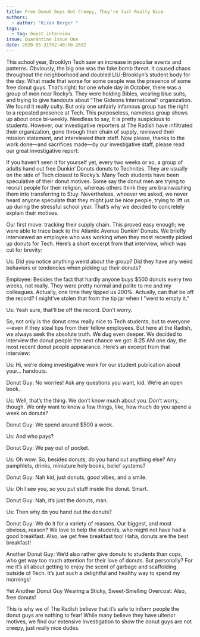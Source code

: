 ```yaml
---
title: Free Donut Guys Not Creepy, They're Just Really Nice
authors:
  - author: "Kiran Berger "
tags:
  - tag: Guest interview
issue: Quarantine Issue One
date: 2020-05-31T02:40:50.269Z
---
```

This school year, Brooklyn Tech saw an increase in peculiar events and patterns. Obviously, the big one was the fake bomb threat. It caused chaos throughout the neighborhood and doubled LIU-Brooklyn’s student body for the day. What made that worse for some people was the presence of some free donut guys. That’s right: for one whole day in October, there was a group of men near Rocky’s. They were holding Bibles, wearing blue suits, and trying to give handouts about "The Gideons International" organization. We found it really culty. But only one unfairly infamous group has the right to a repeated presence at Tech. This purposeless, nameless group shows up about once bi-weekly. Needless to say, it is pretty suspicious to students. However, our investigative reporters at The Radish have infiltrated their organization, gone through their chain of supply, reviewed their mission statement, and interviewed their staff. Now please, thanks to the work done—and sacrifices made—by our investigative staff, please read our great investigative report: 

If you haven’t seen it for yourself yet, every two weeks or so, a group of adults hand out free Dunkin’ Donuts donuts to Technites. They are usually on the side of Tech closest to Rocky’s. Many Tech students have been speculative of their donut motives. Some say the donut men are trying to recruit people for their religion, whereas others think they are brainwashing them into transferring to Stuy. Nevertheless, whoever we asked, we never heard anyone speculate that they might just be nice people, trying to lift us up during the stressful school year. That’s why we decided to concretely explain their motives. 

Our first move: tracking their supply chain. This proved easy enough; we were able to trace back to the Atlantic Avenue Dunkin’ Donuts. We briefly interviewed an employee who was working when they most recently picked up donuts for Tech. Here’s a short excerpt from that interview, which was cut for brevity: 

Us: Did you notice anything weird about the group? Did they have any weird behaviors or tendencies when picking up their donuts?

Employee: Besides the fact that hardly anyone buys $500 donuts every two weeks, not really. They were pretty normal and polite to me and my colleagues. Actually, one time they tipped us 200%. Actually, can that be off the record? I might’ve stolen that from the tip jar when I "went to empty it." 

Us: Yeah sure, that’ll be off the record. Don’t worry. 

So, not only is the donut crew really nice to Tech students, but to everyone—even if they steal tips from their fellow employees. But here at the Radish, we always seek the absolute truth. We dug even deeper. We decided to interview the donut people the next chance we got: 8:25 AM one day, the most recent donut people appearance. Here’s an excerpt from that interview: 

Us: Hi, we’re doing investigative work for our student publication about your… handouts. 

Donut Guy: No worries! Ask any questions you want, kid. We’re an open book.

Us: Well, that’s the thing. We don’t know much about you. Don’t worry, though. We only want to know a few things, like, how much do you spend a week on donuts?

Donut Guy: We spend around $500 a week.

Us: And who pays?

Donut Guy: We pay out of pocket.

Us: Oh wow. So, besides donuts, do you hand out anything else? Any pamphlets, drinks, miniature holy books, belief systems? 

Donut Guy: Nah kid, just donuts, good vibes, and a smile.

Us: Oh I see you, so you put stuff inside the donut. Smart.

Donut Guy: Nah, it’s just the donuts, man.

Us: Then why do you hand out the donuts? 

Donut Guy: We do it for a variety of reasons. Our biggest, and most obvious, reason? We love to help the students, who might not have had a good breakfast. Also, we get free breakfast too! Haha, donuts are the best breakfast!

Another Donut Guy: We’d also rather give donuts to students than cops, who get way too much attention for their love of donuts. But personally? For me it’s all about getting to enjoy the scent of garbage and scaffolding outside of Tech. It’s just such a delightful and healthy way to spend my mornings! 

Yet Another Donut Guy Wearing a Sticky, Sweet-Smelling Overcoat: Also, free donuts!

This is why we of The Radish believe that it’s safe to inform people the donut guys are nothing to fear! While many believe they have ulterior motives, we find our extensive investigation to show the donut guys are not creepy, just really nice dudes. 